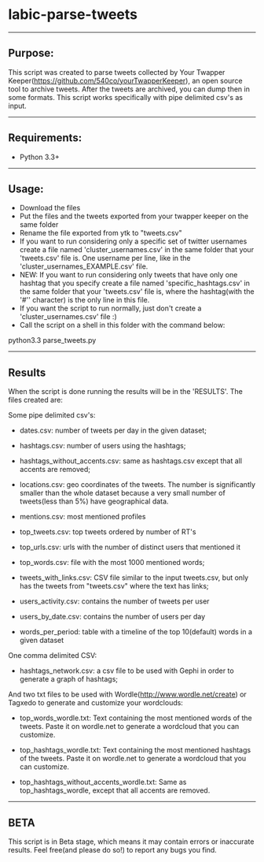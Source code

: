 labic-parse-tweets
==================

------------------
Purpose:
------------------
This script was created to parse tweets collected by Your Twapper Keeper(https://github.com/540co/yourTwapperKeeper), an open source tool to archive tweets.
After the tweets are archived, you can dump then in some formats. This script works specifically with pipe delimited csv's as input.

------------------
Requirements:
------------------
* Python 3.3+

------------------
Usage:
------------------
* Download the files
* Put the files and the tweets exported from your twapper keeper on the same folder
* Rename the file exported from ytk to "tweets.csv"
* If you want to run considering only a specific set of twitter usernames create a file named 'cluster_usernames.csv' in the same folder that your 'tweets.csv' file is. One username per line, like in the 'cluster_usernames_EXAMPLE.csv' file.
* NEW: If you want to run considering only tweets that have only one hashtag that you specify create a file named 'specific_hashtags.csv' in the same folder that your 'tweets.csv' file is, where the hashtag(with the '#'' character) is the only line in this file.
* If you want the script to run normally, just don't create a 'cluster_usernames.csv' file :)
* Call the script on a shell in this folder with the command below:

python3.3 parse_tweets.py

------------------
Results
------------------
When the script is done running the results will be in the 'RESULTS'. The files created are:

Some pipe delimited csv's:

* dates.csv:        number of tweets per day in the given dataset;

* hashtags.csv:     number of users using the hashtags;

* hashtags_without_accents.csv:  same as hashtags.csv except that all accents are removed;

* locations.csv:    geo coordinates of the tweets. The number is significantly smaller than the whole dataset because a very small number of tweets(less than 5%) have geographical data.

* mentions.csv: most mentioned profiles

* top_tweets.csv: top tweets ordered by number of RT's

* top_urls.csv: urls with the number of distinct users that mentioned it

* top_words.csv: file with the most 1000 mentioned words;

* tweets_with_links.csv: CSV file similar to the input tweets.csv, but only has the tweets from "tweets.csv" where the text has links;

* users_activity.csv: contains the number of tweets per user

* users_by_date.csv: contains the number of users per day

* words_per_period: table with a timeline of the top 10(default) words in a given dataset

One comma delimited CSV:

* hashtags_network.csv:     a csv file to be used with Gephi in order to generate a graph of hashtags;

And two txt files to be used with Wordle(http://www.wordle.net/create) or Tagxedo to generate and customize your wordclouds:

* top_words_wordle.txt: Text containing the most mentioned words of the tweets. Paste it on wordle.net to generate a wordcloud that you can customize.

* top_hashtags_wordle.txt: Text containing the most mentioned hashtags of the tweets. Paste it on wordle.net to generate a wordcloud that you can customize.

* top_hashtags_without_accents_wordle.txt: Same as top_hashtags_wordle, except that all accents are removed.


------------------
BETA
------------------
This script is in Beta stage, which means it may contain errors or inaccurate results. Feel free(and please do so!) to report any bugs you find. 

